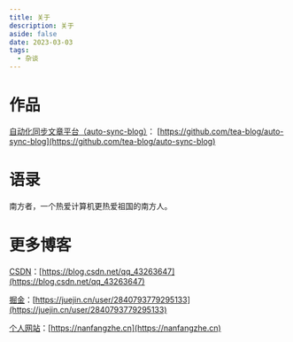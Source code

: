 ```yaml
---
title: 关于
description: 关于
aside: false
date: 2023-03-03
tags:
  - 杂谈
---
```


# 作品

[自动化同步文章平台（auto-sync-blog）](https://github.com/tea-blog/auto-sync-blog)： [https://github.com/tea-blog/auto-sync-blog](https://github.com/tea-blog/auto-sync-blog)


# 语录
南方者，一个热爱计算机更热爱祖国的南方人。

# 更多博客
[CSDN](https://blog.csdn.net/qq_43263647)：[https://blog.csdn.net/qq_43263647](https://blog.csdn.net/qq_43263647)

[掘金](https://juejin.cn/user/2840793779295133)：[https://juejin.cn/user/2840793779295133](https://juejin.cn/user/2840793779295133)

[个人网站](https://nanfangzhe.cn)：[https://nanfangzhe.cn](https://nanfangzhe.cn)